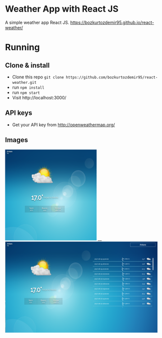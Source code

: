 # Weather App with React JS

A simple weather app React JS.
https://bozkurtozdemir95.github.io/react-weather/

# Running

## Clone & install

+ Clone this repo `git clone https://github.com/bozkurtozdemir95/react-weather.git`
+ run `npm install`
+ run `npm start`
+ Visit http://localhost:3000/

## API keys
+ Get your API key from http://openweathermap.org/

## Images

<img src="https://github.com/bozkurtozdemir95/react-weather/blob/master/public/img/ss1.png" width="300"> __  <img src="https://github.com/bozkurtozdemir95/react-weather/blob/master/public/img/ss2.png" width="500" height="300">
